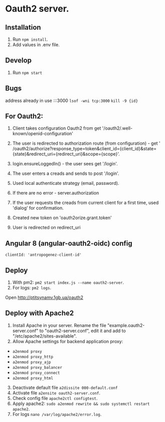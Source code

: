 # Oauth2 server.

## Installation

1. Run `npm install`.
2. Add values in .env file.

## Develop

1. Run `npm start`

## Bugs

address already in use :::3000
`lsof -wni tcp:3000`
`kill -9 {id}`

## For Oauth2:

1. Client takes configuration Oauth2 from get '/oauth2/.well-known/openid-configuration'

2. The user is redirected to authorization route (from configuration) - get '
   /oauth2/authorize?response_type=token&client_id={client_id}&state={state}&redirect_uri={redirect_uri}&scope={scope}'.

3. login.ensureLoggedIn() - the user sees get '/login'.
4. The user enters a creads and sends to post '/login'.
5. Used local authenticate strategy (email, password).
6. If there are no error - server.authorization
7. If the user requests the creads from current client for a first time, used 'dialog' for confirmation.
8. Created new token on 'oauth2orize.grant.token'
9. User is redirected on redirect_uri

## Angular 8 (angular-oauth2-oidc) config

```clientId: 'antropogenez-client-id'```

## Deploy

1. With pm2: `pm2 start index.js --name oauth2-server`.
2. For logs: `pm2 logs`.

Open http://ptitsynamv.1gb.ua/oauth2

## Deploy with Apache2

1. Install Apache in your server. Rename the file "example.oauth2-server.conf" to "oauth2-server.conf", edit it and add to "/etc/apache2/sites-available".
2. Allow Apache settings for backend application proxy:   
  - `a2enmod proxy`
  - `a2enmod proxy_http`
  - `a2enmod proxy_ajp`
  - `a2enmod proxy_balancer`
  - `a2enmod proxy_connect`
  - `a2enmod proxy_html`
3. Deactivate default file `a2dissite 000-default.conf`
4. Activate file `a2ensite oauth2-server.conf`.
5. Check config file `apache2ctl configtest`.
6. Apply apache2: `sudo a2enmod rewrite && sudo systemctl restart apache2`.
7. For logs `nano /var/log/apache2/error.log`.

